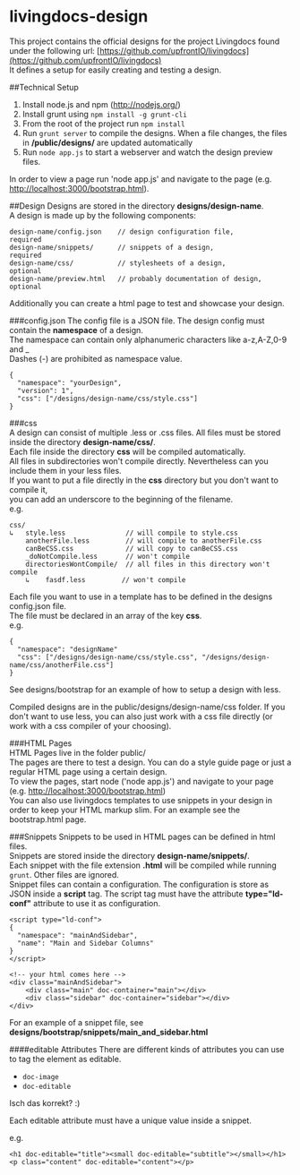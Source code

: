 livingdocs-design
=================

This project contains the official designs for the project Livingdocs found under the following url: [https://github.com/upfrontIO/livingdocs](https://github.com/upfrontIO/livingdocs)  
It defines a setup for easily creating and testing a design.  

##Technical Setup  

  1. Install node.js and npm (http://nodejs.org/)
  2. Install grunt using `npm install -g grunt-cli`
  3. From the root of the project run `npm install`
  4. Run `grunt server` to compile the designs. When a file changes, the files in **/public/designs/** are updated automatically
  5. Run `node app.js` to start a webserver and watch the design preview files.
  
  
  
  
In order to view a page run 'node app.js' and navigate to the page (e.g. [http://localhost:3000/bootstrap.html](http://localhost:3000/bootstrap.html)).



##Design
Designs are stored in the directory **designs/design-name**.  
A design is made up by the following components:

    design-name/config.json    // design configuration file,        required
    design-name/snippets/      // snippets of a design,             required
    design-name/css/           // stylesheets of a design,          optional
    design-name/preview.html   // probably documentation of design, optional
    


Additionally you can create a html page to test and showcase your design.


###config.json
The config file is a JSON file.
The design config must contain the **namespace** of a design.  
The namespace can contain only alphanumeric characters like a-z,A-Z,0-9 and _  
Dashes (-) are prohibited as namespace value.

    {
      "namespace": "yourDesign",
      "version": 1",
      "css": ["/designs/design-name/css/style.css"]
    }
    

###css  
A design can consist of multiple .less or .css files. All files must be stored inside the directory **design-name/css/**.  
Each file inside the directory **css** will be compiled automatically.  
All files in subdirectories won't compile directly. Nevertheless can you include them in your less files.  
If you want to put a file directly in the **css** directory but you don't want to compile it,  
you can add an underscore to the beginning of the filename.  
e.g.
    
    css/
    ↳   style.less               // will compile to style.css
        anotherFile.less         // will compile to anotherFile.css
        canBeCSS.css             // will copy to canBeCSS.css
        _doNotCompile.less       // won't compile
        directoriesWontCompile/  // all files in this directory won't compile
        ↳    fasdf.less         // won't compile

    
Each file you want to use in a template has to be defined in the designs config.json file.  
The file must be declared in an array of the key **css**.  
e.g.

    {
      "namespace": "designName"
      "css": ["/designs/design-name/css/style.css", "/designs/design-name/css/anotherFile.css"]
    }
 

See designs/bootstrap for an example of how to setup a design with less.
  
Compiled designs are in the public/designs/design-name/css folder. If you don't want to use less, you can also just work with a css file directly (or work with a css compiler of your choosing).  

###HTML Pages  
HTML Pages live in the folder public/  
The pages are there to test a design. You can do a style guide page or just a regular HTML page using a certain design.  
To view the pages, start node ('node app.js') and navigate to your page (e.g. [http://localhost:3000/bootstrap.html](http://localhost:3000/bootstrap.html))  
You can also use livingdocs templates to use snippets in your design in order to keep your HTML markup slim. For an example see the bootstrap.html page.  

###Snippets 
Snippets to be used in HTML pages can be defined in html files.  
Snippets are stored inside the directory **design-name/snippets/**.   
Each snippet with the file extension **.html** will be compiled while running `grunt`. Other files are ignored.  
Snippet files can contain a configuration.  The configuration is store as JSON inside a **script** tag.
The script tag must have the attribute **type="ld-conf"** attribute to use it as configuration.

    <script type="ld-conf">
    {
      "namespace": "mainAndSidebar",
      "name": "Main and Sidebar Columns"
    }
    </script>
    
    <!-- your html comes here -->
    <div class="mainAndSidebar">
        <div class="main" doc-container="main"></div>
        <div class="sidebar" doc-container="sidebar"></div>
    </div>

For an example of a snippet file, see **designs/bootstrap/snippets/main_and_sidebar.html**

####editable Attributes
There are different kinds of attributes you can use to tag the element as editable.  

- `doc-image`  
- `doc-editable`

Isch das korrekt? :)



Each editable attribute must have a unique value inside a snippet.

e.g.

    <h1 doc-editable="title"><small doc-editable="subtitle"></small></h1>
    <p class="content" doc-editable="content"></p>
    






